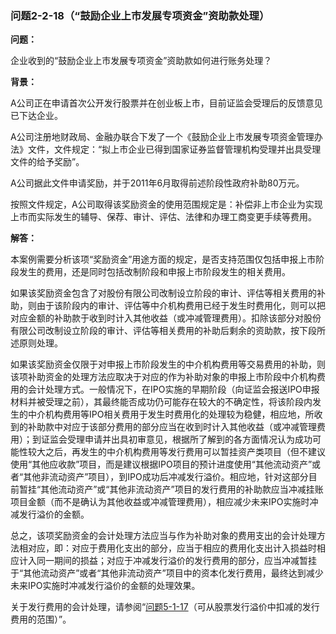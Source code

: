 ### 问题2-2-18（“鼓励企业上市发展专项资金”资助款处理）

**问题：**

企业收到的“鼓励企业上市发展专项资金”资助款如何进行账务处理？

**背景：**

A公司正在申请首次公开发行股票并在创业板上市，目前证监会受理后的反馈意见已下达企业。

A公司注册地财政局、金融办联合下发了一个《鼓励企业上市发展专项资金管理办法》文件，文件规定：“拟上市企业已得到国家证券监督管理机构受理并出具受理文件的给予奖励”。

A公司据此文件申请奖励，并于2011年6月取得前述阶段性政府补助80万元。

按照文件规定，A公司取得该奖励资金的使用范围规定是：补偿非上市企业为实现上市而实际发生的辅导、保荐、审计、评估、法律和办理工商变更手续等费用。

**解答：**

本案例需要分析该项“奖励资金”用途方面的规定，是否支持范围仅包括申报上市阶段发生的费用，还是同时包括改制阶段和申报上市阶段发生的相关费用。

如果该奖励资金包含了对股份有限公司改制设立阶段的审计、评估等相关费用的补助，则由于该阶段内的审计、评估等中介机构费用已经于发生时费用化，则可以把对应金额的补助款于收到时计入其他收益（或冲减管理费用）。扣除该部分对股份有限公司改制设立阶段的审计、评估等相关费用的补助后剩余的资助款，按下段所述原则处理。

如果该奖励资金仅限于对申报上市阶段发生的中介机构费用等交易费用的补助，则该项补助资金的处理方法应取决于对应的作为补助对象的申报上市阶段中介机构费用的会计处理方式。一般情况下，在IPO实施的早期阶段（向证监会报送IPO申报材料并被受理之前），其最终能否成功仍可能存在较大的不确定性，将该阶段内发生的中介机构费用等IPO相关费用于发生时费用化的处理较为稳健，相应地，所收到的补助款中对应于该部分费用的部分应当在收到时计入其他收益（或冲减管理费用）；到证监会受理申请并出具初审意见，根据所了解到的各方面情况认为成功可能性较大之后，再发生的中介机构费用等发行费用可以暂挂资产类项目（但不建议使用“其他应收款”项目，而是建议根据IPO项目的预计进度使用“其他流动资产”或者“其他非流动资产”项目），到IPO成功后冲减发行溢价。相应地，针对这部分目前暂挂“其他流动资产”或“其他非流动资产”项目的发行费用的补助款应当冲减挂账项目金额（而不是确认为其他收益或冲减管理费用），相应减少未来IPO实施时冲减发行溢价的金额。

总之，该项奖励资金的会计处理方法应当与作为补助对象的费用支出的会计处理方法相对应，即：对应于费用化支出的部分，应当于相应的费用化支出计入损益时相应计入同一期间的损益；对应于冲减发行溢价的发行费用的部分，应当冲减暂挂于“其他流动资产”或者“其他非流动资产”项目中的资本化发行费用，最终达到减少未来IPO实施时冲减发行溢价的金额的处理效果。

关于发行费用的会计处理，请参阅“[问题5-1-17](#_Hlk30771459)（可从股票发行溢价中扣减的发行费用的范围）”。